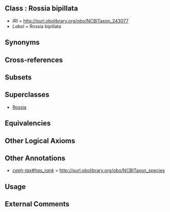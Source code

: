 
## Class : Rossia bipillata

 * *IRI* = http://purl.obolibrary.org/obo/NCBITaxon_243077
 * *Label* = Rossia bipillata

## Synonyms


## Cross-references


## Subsets


## Superclasses

 * [Rossia](../../NCBITaxon/32/NCBITaxon_34532.md)

## Equivalencies


## Other Logical Axioms


## Other Annotations

 * *[ceph-tax#has_rank](../../ceph-tax#has/nk/ceph-tax#has_rank.md)* = http://purl.obolibrary.org/obo/NCBITaxon_species

## Usage


## External Comments

